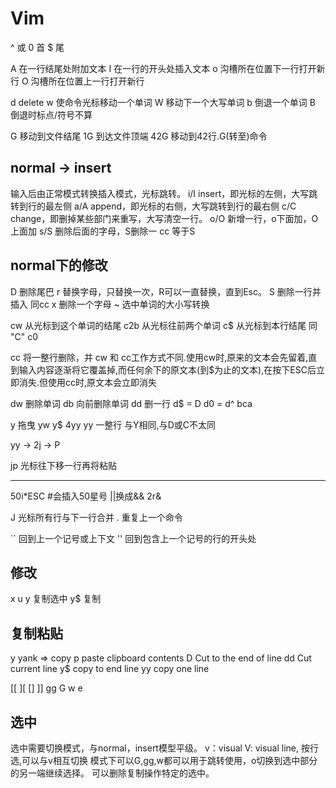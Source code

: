 # Vim

^ 或 0      首
$           尾
 
A   在一行结尾处附加文本
I   在一行的开头处插入文本
o   沟槽所在位置下一行打开新行
O   沟槽所在位置上一行打开新行

d   delete
w   使命令光标移动一个单词
W   移动下一个大写单词
b   倒退一个单词
B   倒退时标点/符号不算
 
G   移动到文件结尾
1G  到达文件顶端
42G 移动到42行.G(转至)命令

## normal -> insert

输入后由正常模式转换插入模式，光标跳转。
i/I    insert，即光标的左侧，大写跳转到行的最左侧
a/A    append，即光标的右侧，大写跳转到行的最右侧
c/C    change，即删掉某些部门来重写，大写清空一行。
o/O    新增一行，o下面加，O上面加
s/S    删除后面的字母，S删除一
cc     等于S
## normal下的修改
D   删除尾巴
r   替换字母，只替换一次，R可以一直替换，直到Esc。
S   删除一行并插入 同cc
x   删除一个字母
~   选中单词的大小写转换
 
cw  从光标到这个单词的结尾
c2b 从光标往前两个单词
c$ 从光标到本行结尾  同 "C"
c0
 
cc  将一整行删除，并
cw 和 cc工作方式不同.使用cw时,原来的文本会先留着,直到输入内容逐渐将它覆盖掉,而任何余下的原文本(到$为止的文本),在按下ESC后立即消失.但使用cc时,原文本会立即消失
 
dw  删除单词
db  向前删除单词
dd 删一行
d$ = D
d0 = d^ 
 bca
 
y   拖曳
yw  y$  4yy
yy  一整行 与Y相同,与D或C不太同
 
yy  -> 2j   -> P
 
jp  光标往下移一行再将粘贴
 
************************************************** 
 
50i*ESC #会插入50星号
||换成&&    2r&
 
 
 
 
J   光标所有行与下一行合并
.   重复上一个命令
 
``  回到上一个记号或上下文
''  回到包含上一个记号的行的开头处
 
 
## 修改
x
u
y 复制选中
y$ 复制

## 复制粘贴 
y   yank => copy
p   paste clipboard contents
D   Cut to the end of line
dd  Cut current line
y$  copy to end line
yy  copy one line 

[[
][
[]
]]
gg
G
w
e

## 选中
选中需要切换模式，与normal，insert模型平级。
v：visual
V: visual line, 按行选,可以与v相互切换
模式下可以G,gg,w都可以用于跳转使用，o切换到选中部分的另一端继续选择。
可以删除复制操作特定的选中。
